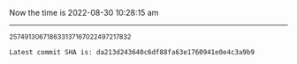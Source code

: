Now the time is 2022-08-30 10:28:15 am

---

<small>257491306718633137167022497217832</small>

```txt
Latest commit SHA is: da213d243640c6df88fa63e1760941e0e4c3a9b9
```
